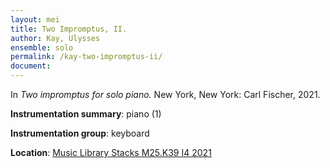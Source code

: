 ```yaml
---
layout: mei
title: Two Impromptus, II.
author: Kay, Ulysses
ensemble: solo
permalink: /kay-two-impromptus-ii/
document: 
---
```


In *Two impromptus for solo piano.* New York, New York: Carl Fischer, 2021.

**Instrumentation summary**: piano (1) 

**Instrumentation group**: keyboard

**Location**: <a href="https://tufts.primo.exlibrisgroup.com/permalink/01TUN_INST/1kc9gia/alma991018456864203851" target="_blank">Music Library Stacks M25.K39 I4 2021</a>